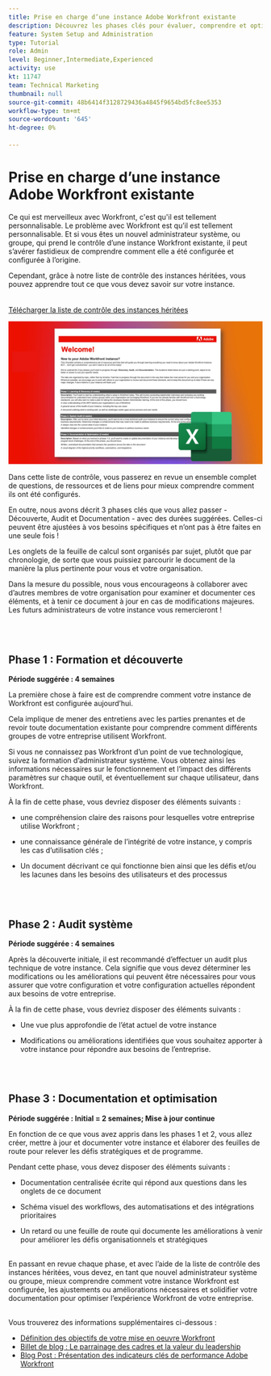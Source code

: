 ```yaml
---
title: Prise en charge d’une instance Adobe Workfront existante
description: Découvrez les phases clés pour évaluer, comprendre et optimiser votre instance de Workfront en tant que nouvel administrateur système ou groupe.
feature: System Setup and Administration
type: Tutorial
role: Admin
level: Beginner,Intermediate,Experienced
activity: use
kt: 11747
team: Technical Marketing
thumbnail: null
source-git-commit: 48b6414f3128729436a4845f9654bd5fc8ee5353
workflow-type: tm+mt
source-wordcount: '645'
ht-degree: 0%

---
```


# Prise en charge d’une instance Adobe Workfront existante

Ce qui est merveilleux avec Workfront, c&#39;est qu&#39;il est tellement personnalisable. Le problème avec Workfront est qu’il est tellement personnalisable. Et si vous êtes un nouvel administrateur système, ou groupe, qui prend le contrôle d’une instance Workfront existante, il peut s’avérer fastidieux de comprendre comment elle a été configurée et configurée à l’origine.

Cependant, grâce à notre liste de contrôle des instances héritées, vous pouvez apprendre tout ce que vous devez savoir sur votre instance.\
<br>
</br>
<a href="assets/adobe-workfront-system-admin-playbook-inherited-instance.xlsx" class="spectrum-Button spectrum-Button--outline spectrum-Button--primary spectrum-Button--sizeM">
<span class="spectrum-Button-label has-no-wrap has-text-weight-bold">Télécharger la liste de contrôle des instances héritées </span>
</a>

![Image de liste de contrôle d’instance héritée](assets/wf-inherited-instance-imagel.jpg)

Dans cette liste de contrôle, vous passerez en revue un ensemble complet de questions, de ressources et de liens pour mieux comprendre comment ils ont été configurés.

En outre, nous avons décrit 3 phases clés que vous allez passer - Découverte, Audit et Documentation - avec des durées suggérées. Celles-ci peuvent être ajustées à vos besoins spécifiques et n’ont pas à être faites en une seule fois !

Les onglets de la feuille de calcul sont organisés par sujet, plutôt que par chronologie, de sorte que vous puissiez parcourir le document de la manière la plus pertinente pour vous et votre organisation.

Dans la mesure du possible, nous vous encourageons à collaborer avec d’autres membres de votre organisation pour examiner et documenter ces éléments, et à tenir ce document à jour en cas de modifications majeures. Les futurs administrateurs de votre instance vous remercieront !


<br>
</br>

## Phase 1 : Formation et découverte

<b>Période suggérée : 4 semaines</b>

La première chose à faire est de comprendre comment votre instance de Workfront est configurée aujourd’hui.

Cela implique de mener des entretiens avec les parties prenantes et de revoir toute documentation existante pour comprendre comment différents groupes de votre entreprise utilisent Workfront.

Si vous ne connaissez pas Workfront d’un point de vue technologique, suivez la formation d’administrateur système. Vous obtenez ainsi les informations nécessaires sur le fonctionnement et l’impact des différents paramètres sur chaque outil, et éventuellement sur chaque utilisateur, dans Workfront.

À la fin de cette phase, vous devriez disposer des éléments suivants :

* une compréhension claire des raisons pour lesquelles votre entreprise utilise Workfront ;

* une connaissance générale de l’intégrité de votre instance, y compris les cas d’utilisation clés ;

* Un document décrivant ce qui fonctionne bien ainsi que les défis et/ou les lacunes dans les besoins des utilisateurs et des processus

<br>
</br>

## Phase 2 : Audit système

<b>Période suggérée : 4 semaines </b>

Après la découverte initiale, il est recommandé d’effectuer un audit plus technique de votre instance. Cela signifie que vous devez déterminer les modifications ou les améliorations qui peuvent être nécessaires pour vous assurer que votre configuration et votre configuration actuelles répondent aux besoins de votre entreprise.

À la fin de cette phase, vous devriez disposer des éléments suivants :

* Une vue plus approfondie de l’état actuel de votre instance

* Modifications ou améliorations identifiées que vous souhaitez apporter à votre instance pour répondre aux besoins de l’entreprise.

<br>
</br>

## Phase 3 : Documentation et optimisation

<b>Période suggérée : Initial = 2 semaines; Mise à jour continue </b>

En fonction de ce que vous avez appris dans les phases 1 et 2, vous allez créer, mettre à jour et documenter votre instance et élaborer des feuilles de route pour relever les défis stratégiques et de programme.

Pendant cette phase, vous devez disposer des éléments suivants :

* Documentation centralisée écrite qui répond aux questions dans les onglets de ce document

* Schéma visuel des workflows, des automatisations et des intégrations prioritaires

* Un retard ou une feuille de route qui documente les améliorations à venir pour améliorer les défis organisationnels et stratégiques

<br>
En passant en revue chaque phase, et avec l’aide de la liste de contrôle des instances héritées, vous devez, en tant que nouvel administrateur système ou groupe, mieux comprendre comment votre instance Workfront est configurée, les ajustements ou améliorations nécessaires et solidifier votre documentation pour optimiser l’expérience Workfront de votre entreprise.

<br>
</br>

Vous trouverez des informations supplémentaires ci-dessous :
* [Définition des objectifs de votre mise en oeuvre Workfront](https://experienceleague.adobe.com/docs/workfront/using/administration-and-setup/get-started-administration/define-wf-goals-objectives.html?lang=en)
* [Billet de blog : Le parrainage des cadres et la valeur du leadership](https://experienceleaguecommunities.adobe.com/t5/workfront-blogs/customer-success-tips-executive-sponsorship-and-value-to/ba-p/518353)
* [Blog Post : Présentation des indicateurs clés de performance Adobe Workfront ](https://experienceleaguecommunities.adobe.com/t5/workfront-blogs/kpi-dashboards-in-the-new-workfront-experience-introduction-to/ba-p/549001)
